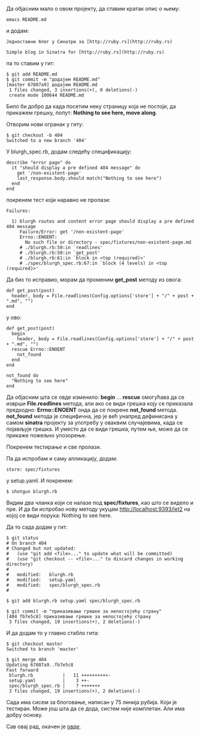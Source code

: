 
Да објасним мало о овом пројекту, да ставим кратак опис о њему:

    emacs README.md
    
и додам:

    Једноставни блог у Синатри за [http://ruby.rs](http://ruby.rs)
     
    Simple blog in Sinatra for [http://ruby.rs](http://ruby.rs)
    
па то ставим у гит:

    $ git add README.md 
    $ git commit -m "додајем README.md"
    [master 67807a9] додајем README.md
     1 files changed, 3 insertions(+), 0 deletions(-)
     create mode 100644 README.md
    

Било би добро да када посетим неку страницу која не постоји, да
прикажем грешку, попут: **Nothing to see here, move along**.

Отворим нови огранак у гиту:

    $ git checkout -b 404
    Switched to a new branch '404'

У blurgh_spec.rb, додам следећу спецификацију:
    
    describe "error page" do
      it "should display a pre defined 404 message" do
        get '/non-existent-page'
        last_response.body.should match("Nothing to see here")
      end
    end    

покренем тест који наравно не пролази:

    Failures:
     
      1) blurgh routes and content error page should display a pre defined 404 message
         Failure/Error: get '/non-existent-page'
         Errno::ENOENT:
           No such file or directory - spec/fixtures/non-existent-page.md
         # ./blurgh.rb:50:in `readlines'
         # ./blurgh.rb:50:in `get_post'
         # ./blurgh.rb:61:in `block in <top (required)>'
         # ./spec/blurgh_spec.rb:67:in `block (4 levels) in <top (required)>'

Да бих то исправио, морам да променим **get_post** методу из овога:

    def get_post(post)
      header, body = File.readlines(Config.options['store'] + "/" + post + ".md", "")
    end

у ово:

    def get_post(post)
      begin
        header, body = File.readlines(Config.options['store'] + "/" + post + ".md", "")
      rescue Errno::ENOENT
        not_found
      end
    end

    not_found do
      "Nothing to see here"
    end

Да објасним шта се овде изменило: **begin** ... **rescue** омогућава
да се изврши **File.readlines** метода, али ако се види грешка коју се
приказала предходно: **Errno::ENOENT** онда да се покрене
**not_found** метода. **not_found** метода је специфична, јер је већ
унапред дефинисана у самом **sinatra** пројекту за употребу у оваквим
случајевима, када се појављује грешка. И уместо да се види грешка,
путем ње, може да се прикаже пожељно упозорење.

Покренем тестирање и све пролази.

Па да испробам и саму апликацију, додам:

    store: spec/fixtures
    
у setup.yaml. И покренем:

    $ shotgun blurgh.rb     
    
Видим два чланка који се налазе под **spec/fixtures**, као што се
видело и пре. И да би испробао нову методу укуцам
[http://localhost:9393/let2](http://localhost:9393/let2) на којој се
види порука: Nothing to see here.

Да то сада додам у гит:

    $ git status
    # On branch 404
    # Changed but not updated:
    #   (use "git add <file>..." to update what will be committed)
    #   (use "git checkout -- <file>..." to discard changes in working directory)
    #
    #	modified:   blurgh.rb
    #	modified:   setup.yaml
    #	modified:   spec/blurgh_spec.rb
    #

    $ git add blurgh.rb setup.yaml spec/blurgh_spec.rb
    
    $ git commit -m "приказивање грешке за непостојећу страну"
    [404 fb7e5c8] приказивање грешке за непостојећу страну
     3 files changed, 19 insertions(+), 2 deletions(-)

И да додам то у главно стабло гита:

    $ git checkout master
    Switched to branch 'master'

    $ git merge 404
    Updating 67807a9..fb7e5c8
    Fast forward
     blurgh.rb           |   11 ++++++++++-
     setup.yaml          |    3 ++-
     spec/blurgh_spec.rb |    7 +++++++
     3 files changed, 19 insertions(+), 2 deletions(-)

Сада има сисем за блоговање, написан у 75 линија рубија. Који је
тестиран. Може још шта да се дода, систем није комплетан. Али има
добру основу.

Сав овај рад, окачен је [овде](http://github.com/dotemacs/blurgh).
     



